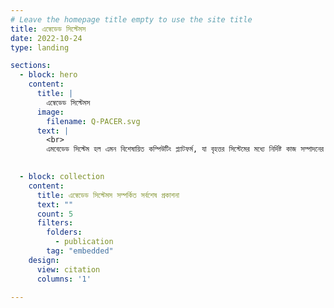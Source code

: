 ```yaml
---
# Leave the homepage title empty to use the site title
title: এম্বেডেড সিস্টেমস 
date: 2022-10-24
type: landing

sections:
  - block: hero
    content:
      title: |
        এম্বেডেড সিস্টেমস 
      image:
        filename: Q-PACER.svg
      text: |
        <br>
        এমবেডেড সিস্টেম হল এমন বিশেষায়িত কম্পিউটিং প্ল্যাটফর্ম, যা বৃহত্তর সিস্টেমের মধ্যে নির্দিষ্ট কাজ সম্পাদনের উদ্দেশ্যে স্থাপিত হয়, প্রায়শই রিয়েল-টাইম সীমাবদ্ধতার অধীনে। আমাদের গবেষণা শক্তি-দক্ষ, বুদ্ধিমান, এবং নির্ভরযোগ্য এমবেডেড সমাধান ডিজাইন করার উপর কেন্দ্রীভূত, যা বিভিন্ন ক্ষেত্রে প্রয়োগযোগ্য। এমবেডেড সিস্টেম হল এমন বিশেষায়িত কম্পিউটিং প্ল্যাটফর্ম, যা বৃহত্তর সিস্টেমের মধ্যে নির্দিষ্ট কাজ সম্পাদনের উদ্দেশ্যে স্থাপিত হয়, প্রায়শই রিয়েল-টাইম সীমাবদ্ধতার অধীনে। আমাদের গবেষণা শক্তি-দক্ষ, বুদ্ধিমান, এবং নির্ভরযোগ্য এমবেডেড সমাধান ডিজাইন করার উপর কেন্দ্রীভূত, যা বিভিন্ন ক্ষেত্রে প্রয়োগযোগ্য।

        
  - block: collection
    content:
      title: এম্বেডেড সিস্টেমস সম্পর্কিত সর্বশেষ প্রকাশনা 
      text: ""
      count: 5
      filters:
        folders:
          - publication
        tag: "embedded"
    design:
      view: citation
      columns: '1'

---
```

